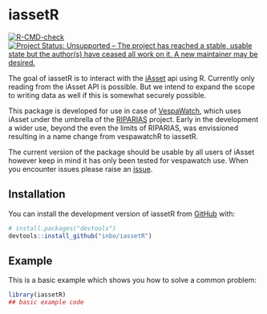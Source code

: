 
# iassetR

<!-- badges: start -->
[![R-CMD-check](https://github.com/inbo/iassetR/actions/workflows/R-CMD-check.yaml/badge.svg)](https://github.com/inbo/iassetR/actions/workflows/R-CMD-check.yaml)
[![Project Status: Unsupported – The project has reached a stable, usable state but the author(s) have ceased all work on it. A new maintainer may be desired.](https://www.repostatus.org/badges/latest/unsupported.svg)](https://www.repostatus.org/#unsupported)
<!-- badges: end -->

The goal of iassetR is to interact with the [iAsset](https://iasset.nl/en/) api using R. 
Currently only reading from the iAsset API is possible. 
But we intend to expand the scope to writing data as well if this is somewhat securely possible.

This package is developed for use in case of [VespaWatch](https://vespawatch.be/), which uses iAsset under the umbrella of the [RIPARIAS](https://www.riparias.be/) project. 
Early in the development a wider use, beyond the even the limits of RIPARIAS, was envissioned resulting in a name change from vespawatchR to iassetR. 

The current version of the package should be usable by all users of iAsset however keep in mind it has only been tested for vespawatch use. 
When you encounter issues please raise an [issue](https://github.com/inbo/iassetR/issues/new).

## Installation

You can install the development version of iassetR from [GitHub](https://github.com/) with:

``` r
# install.packages("devtools")
devtools::install_github("inbo/iassetR")
```

## Example

This is a basic example which shows you how to solve a common problem:

``` r
library(iassetR)
## basic example code
```

